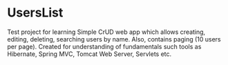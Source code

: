 # UsersList
Test project for learning
Simple CrUD web app which allows creating, editing, deleting, searching users by name.
Also, contains paging (10 users per page). Created for understanding of fundamentals such tools as Hibernate, Spring MVC,
Tomcat Web Server, Servlets etc.
